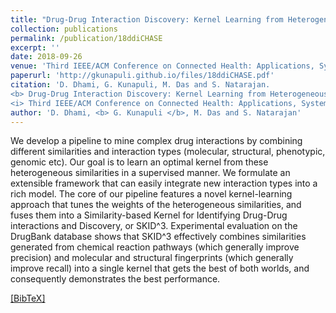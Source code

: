 ```yaml
---
title: "Drug-Drug Interaction Discovery: Kernel Learning from Heterogeneous Similarities"
collection: publications
permalink: /publication/18ddiCHASE
excerpt: ''
date: 2018-09-26
venue: 'Third IEEE/ACM Conference on Connected Health: Applications, Systems, Engineering and Technologies (CHASE''18), Washington D.C.'
paperurl: 'http://gkunapuli.github.io/files/18ddiCHASE.pdf'
citation: 'D. Dhami, G. Kunapuli, M. Das and S. Natarajan. 
<b> Drug-Drug Interaction Discovery: Kernel Learning from Heterogeneous Similarities </b>.
<i> Third IEEE/ACM Conference on Connected Health: Applications, Systems, Engineering and Technologies</i> (CHASE''18), Washington D.C.'
author: 'D. Dhami, <b> G. Kunapuli </b>, M. Das and S. Natarajan'
---
```


We develop a pipeline to mine complex drug interactions by combining different similarities and interaction
types (molecular, structural, phenotypic, genomic etc). Our goal is to learn an optimal kernel from these
heterogeneous similarities in a supervised manner. We formulate an extensible framework that can easily
integrate new interaction types into a rich model. The core of our pipeline features a novel kernel-learning
approach that tunes the weights of the heterogeneous similarities, and fuses them into a Similarity-based
Kernel for Identifying Drug-Drug interactions and Discovery, or SKID^3. Experimental evaluation on the
DrugBank database shows that SKID^3 effectively combines similarities generated from chemical reaction
pathways (which generally improve precision) and molecular and structural fingerprints (which generally
improve recall) into a single kernel that gets the best of both worlds, and consequently demonstrates the best performance.

[[BibTeX]](http://gkunapuli.github.io/files/18ddiCHASE.bib)
